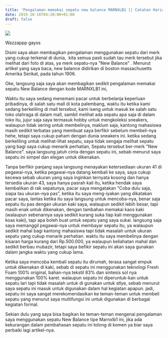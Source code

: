 ```yaml
---
title: 'Pengalaman memakai sepatu new balance MARNXLB1 || Catatan Harian Pelajar'
date: 2019-10-16T04:20:00+01:00
draft: false
---
```


[](https://www.blogger.com/blogger.g?blogID=792416466633257293)[](https://www.blogger.com/blogger.g?blogID=792416466633257293)[](https://www.blogger.com/blogger.g?blogID=792416466633257293)[![](https://1.bp.blogspot.com/-rp3s8lLnVys/XaZ4Itop1LI/AAAAAAAAAKQ/JzxA349FGAYeyT01oERIDJQj7l8JE2dqACLcBGAsYHQ/s320/WhatsApp%2BImage%2B2019-10-16%2Bat%2B08.45.19.jpeg)](https://1.bp.blogspot.com/-rp3s8lLnVys/XaZ4Itop1LI/AAAAAAAAAKQ/JzxA349FGAYeyT01oERIDJQj7l8JE2dqACLcBGAsYHQ/s1600/WhatsApp%2BImage%2B2019-10-16%2Bat%2B08.45.19.jpeg)

Wazzappp gayss  
  
Disini saya akan membagikan pengalaman menggunakan sepatu dari merk yang cukup terkenal di dunia,  kita semua pasti sudah tau merk tersebut jika melihat dari foto di atas, ya merk sepatu-nya "New Balance" . Menurut artikel yang saya baca, new balance didirikan di boston massachusetts Amerika Serikat, pada tahun 1906.  
  
Oke, langsung saja saya akan membagikan sedikit pengalaman memakai sepatu New Balance dengan kode MARNXLB1 ini,  
  
Waktu itu saya sedang menemani pacar untuk berbelanja keperluan pribadinya, di salah satu mall di kota palembang, waktu itu ketika kami sedang berkeliling di mall tersebut, kami iseng untuk masuk ke salah satu toko olahraga di dalam mall, sambil melihat ada sepatu apa saja di dalam toko itu, jujur saja saya termasuk hobby untuk mengkoleksi sneakers, walaupun tidak sering untuk membelinya, maklum saja, kantong mahasiswa masih sedikit terbatas yang membuat saya berfikir sebelum membeli-nya hehe, tetapi saya cukup paham dengan dunia sneakers ini. ketika sedang berkeliling untuk melihat-lihat sepatu, saya tidak sengaja melihat sepatu yang bagi saya cukup menarik perhatian, Sepatu tersebut ber-merk "New Balance". saya langsung jatuh cinta dengan sepatu ini, sebab menurut saya sepatu ini simpel dan elegan untuk dikenakan.  
  
Tanpa berfikir panjang saya langsung menayakan ketersediaan ukuran 41 di pegawai-nya, ketika pegawai-nya datang kembali ke saya, saya cukup kecewa sebab ukuran yang saya inginkan ternyata kosong dan hanya tersedia ukuran 43, saya hanya pasrah kali itu, ketika hendak saya kembalikan di rak sepatunya, pacar saya mengatakan "Coba dulu saja, siapa tau ukuran-nya pas", ketika itu saya meng-iyakan yang dikatakan pacar saya, lantas ketika itu saya langsung untuk mencoba-nya, benar saja sepatu itu pas dengan ukuran kaki saya, walaupun sedikit lebih besar, tapi masih enak untuk dikenakan, dengan tambahan memakai kaos kaki (walaupun sebenarnya saya sedikit kurang suka tiap kali menggunakan koas kaki), tapi apa boleh buat untuk sepatu yang saya sukai. langsung saja saya memanggil pegawai-nya untuk membayar sepatu itu, ya walaupun sedikit mahal bagi kantong mahasiswa tapi tidak masalah untuk ukuran sepatu yang cukup menarik perhatian. waktu itu saya membelinya dengan kisaran harga kurang dari Rp.500.000, ya walaupun keliahatan mahal dan sedikit berbau mubazir, tetapi saya befikir sepatu ini akan saya gunakan dalam jangka waktu yang cukup lama.  
  
Ketika saya mencoba kembali sepatu itu dirumah, terasa sangat empuk untuk dikenakan di kaki, sebab di sepatu ini menggunakan teknologi Fresh Foam 100% original, bahan-nya tekstil 83% dan sintesis sol nya menggunakan 100% karet. walaupun sepatu ini diperuntuk-kan untuk sepatu lari tapi tidak masalah untuk di gunakan untuk stlye, sebab menurut saya sepatu ini masuk untuk digunakan dalam hal kegiatan apapun. jadi, sepatu ini saya sangat merekomendasikan ke teman-teman untuk membeli sepatu yang menurut saya multifungsi ini untuk digunakan di berbagai kegiatan formal.  
  
Sekian dulu yang saya bisa bagikan ke teman-teman mengenai pengalaman saya menggunakan sepatu New Balance tipe Marnxlb1 ini, jika ada kekurangan dalam pembahasan sepatu ini tolong di komen ya biar saya perbaiki lagi artikel-nya.